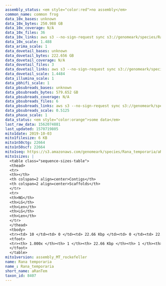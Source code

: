 ```yaml
---
assembly_status: <em style="color:red">no assembly</em>
common_name: common frog
data_10x_bases: unknown
data_10x_bytes: 250.988 GB
data_10x_coverage: N/A
data_10x_files: 36
data_10x_links: aws s3 --no-sign-request sync s3://genomeark/species/Rana_temporaria/aRanTem1/genomic_data/10x/ .<br>
data_10x_scale: 1.488
data_arima_scale: 1
data_dovetail_bases: unknown
data_dovetail_bytes: 222.656 GB
data_dovetail_coverage: N/A
data_dovetail_files: 3
data_dovetail_links: aws s3 --no-sign-request sync s3://genomeark/species/Rana_temporaria/aRanTem1/genomic_data/dovetail/ .<br>
data_dovetail_scale: 1.4484
data_illumina_scale: 1
data_pbhifi_scale: 1
data_pbsubreads_bases: unknown
data_pbsubreads_bytes: 579.652 GB
data_pbsubreads_coverage: N/A
data_pbsubreads_files: 6
data_pbsubreads_links: aws s3 --no-sign-request sync s3://genomeark/species/Rana_temporaria/aRanTem1/genomic_data/pacbio/ . --exclude "*ccs.bam*"<br>
data_pbsubreads_scale: 0.5125
data_phase_scale: 1
data_status: <em style="color:orange">some data</em>
last_raw_data: 1562074881
last_updated: 1570719805
mito1date: 2019-10-03
mito1filesize: 6 KB
mito1n50ctg: 22664
mito1n50scf: 22664
mito1seq: https://s3.amazonaws.com/genomeark/species/Rana_temporaria/aRanTem1/assembly_MT_rockefeller/aRanTem1.MT.20191003.fasta.gz
mito1sizes: |
  <table class="sequence-sizes-table">
  <thead>
  <tr>
  <th></th>
  <th colspan=2 align=center>Contigs</th>
  <th colspan=2 align=center>Scaffolds</th>
  </tr>
  <tr>
  <th>NG</th>
  <th>LG</th>
  <th>Len</th>
  <th>LG</th>
  <th>Len</th>
  </tr>
  </thead>
  <tbody>
  <tr><td> 10 </td><td> 0 </td><td> 22.66 Kbp </td><td> 0 </td><td> 22.66 Kbp </td></tr>  <tr><td> 20 </td><td> 0 </td><td> 22.66 Kbp </td><td> 0 </td><td> 22.66 Kbp </td></tr>  <tr><td> 30 </td><td> 0 </td><td> 22.66 Kbp </td><td> 0 </td><td> 22.66 Kbp </td></tr>  <tr><td> 40 </td><td> 0 </td><td> 22.66 Kbp </td><td> 0 </td><td> 22.66 Kbp </td></tr>  <tr style="background-color:#cccccc;"><td> 50 </td><td> 0 </td><td style="background-color:#ff8888;"> 22.66 Kbp </td><td> 0 </td><td style="background-color:#ff8888;"> 22.66 Kbp </td></tr>  <tr><td> 60 </td><td> 0 </td><td> 22.66 Kbp </td><td> 0 </td><td> 22.66 Kbp </td></tr>  <tr><td> 70 </td><td> 0 </td><td> 22.66 Kbp </td><td> 0 </td><td> 22.66 Kbp </td></tr>  <tr><td> 80 </td><td> 0 </td><td> 22.66 Kbp </td><td> 0 </td><td> 22.66 Kbp </td></tr>  <tr><td> 90 </td><td> 0 </td><td> 22.66 Kbp </td><td> 0 </td><td> 22.66 Kbp </td></tr>  <tr><td> 100 </td><td> 0 </td><td> 22.66 Kbp </td><td> 0 </td><td> 22.66 Kbp </td></tr>  </tbody>
  <tfoot>
  <tr><th> 1.000x </th><th> 1 </th><th> 22.66 Kbp </th><th> 1 </th><th> 22.66 Kbp </th></tr>
  </tfoot>
  </table>
mito1version: assembly_MT_rockefeller
name: Rana temporaria
name_: Rana_temporaria
short_name: aRanTem
taxon_id: 8407
---
```


